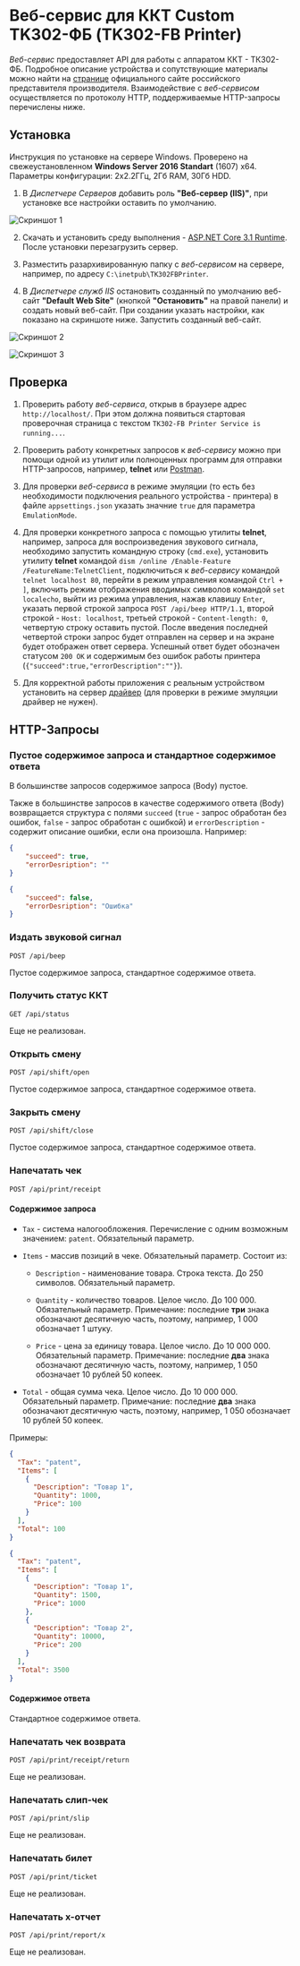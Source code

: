 # Веб-сервис для ККТ Custom TK302-ФБ (TK302-FB Printer)

*Веб-сервис* предоставляет API для работы с аппаратом ККТ - ТК302-ФБ. Подробное описание устройства и сопутствующие материалы можно найти на [странице](https://ladon.ru/kontrolno-kassovaya-tekhnika-kkt/kkt-custom-tk302-fb-ispolnenie-2/) официального сайте российского представителя производителя. Взаимодействие с *веб-сервисом* осуществляется по протоколу HTTP, поддерживаемые HTTP-запросы перечислены ниже.


## Установка

Инструкция по установке на сервере Windows. Проверено на свежеустановленном **Windows Server 2016 Standart** (1607) x64. Параметры конфигурации: 2x2.2ГГц, 2Гб RAM, 30Гб HDD.

1. В *Диспетчере Серверов* добавить роль **"Веб-сервер (IIS)"**, при установке все настройки оставить по умолчанию.

![Скриншот 1](Source/Images/s01.jpg "Скриншот 1")

2. Скачать и установить среду выполнения - [ASP.NET Core 3.1 Runtime](https://dotnet.microsoft.com/download/dotnet/thank-you/runtime-aspnetcore-3.1.21-windows-hosting-bundle-installer). После установки перезагрузить сервер.

3. Разместить разархивированную папку с *веб-сервисом* на сервере, например, по адресу `C:\inetpub\TK302FBPrinter`.

4. В *Диспетчере служб IIS* остановить созданный по умолчанию веб-сайт **"Default Web Site"** (кнопкой **"Остановить"** на правой панели) и создать новый веб-сайт. При создании указать настройки, как показано на скриншоте ниже. Запустить созданный веб-сайт.

![Скриншот 2](Source/Images/s02.jpg "Скриншот 2")

![Cкриншот 3](Source/Images/s03.jpg "Скриншот 3")

## Проверка

1. Проверить работу *веб-сервиса*, открыв в браузере адрес `http://localhost/`. При этом должна появиться стартовая проверочная страница с текстом `TK302-FB Printer Service is running...`.

2. Проверить работу конкретных запросов к *веб-сервису* можно при помощи одной из утилит или полноценных программ для отправки HTTP-запросов, например, **telnet** или [Postman](https://www.postman.com).

3. Для проверки *веб-сервиса* в режиме эмуляции (то есть без необходимости подключения реального устройства - принтера) в файле `appsettings.json` указать значние `true` для параметра `EmulationMode`.

4. Для проверки конкретного запроса с помощью утилиты **telnet**, например, запроса для воспроизведения звукового сигнала, необходимо запустить командную строку (`cmd.exe`), установить утилиту **telnet** командой `dism /online /Enable-Feature /FeatureName:TelnetClient`, подключиться к *веб-сервису* командой `telnet localhost 80`, перейти в режим управления командой `Ctrl + ]`, включить режим отображения вводимых символов командой `set localecho`, выйти из режима управления, нажав клавишу `Enter`, указать первой строкой запроса `POST /api/beep HTTP/1.1`, второй строкой - `Host: localhost`, третьей строкой - `Content-length: 0`, четвертую строку оставить пустой. После введения последней четвертой строки запрос будет отправлен на сервер и на экране будет отображен ответ сервера. Успешный ответ будет обозначен статусом `200 ОК` и содержимым без ошибок работы принтера (`{"succeed":true,"errorDescription":""}`).

5. Для корректной работы приложения с реальным устройством установить на сервер [драйвер](https://ladon.ru/upload/iblock/fd6/custom_tk302_fb_driver_v.2.30.00.zip) (для проверки в режиме эмуляции драйвер не нужен).


## HTTP-Запросы


### Пустое содержимое запроса и стандартное содержимое ответа

В большинстве запросов содержимое запроса (Body) пустое.

Также в большинстве запросов в качестве содержимого ответа (Body) возвращается структура с полями `succeed` (`true` - запрос обработан без ошибок, `false` - запрос обработан с ошибкой) и `errorDescription` - содержит описание ошибки, если она произошла. Например:

```json
{
    "succeed": true,
    "errorDesription": ""
}
```

```json
{
    "succeed": false,
    "errorDesription": "Ошибка"
}
```

### Издать звуковой сигнал

`POST /api/beep`

Пустое содержимое запроса, стандартное содержимое ответа.


### Получить статус ККТ

`GET /api/status`

Еще не реализован.


### Открыть смену

`POST /api/shift/open`

Пустое содержимое запроса, стандартное содержимое ответа.


### Закрыть смену

`POST /api/shift/close`

Пустое содержимое запроса, стандартное содержимое ответа.


### Напечатать чек

`POST /api/print/receipt`


#### Содержимое запроса

- `Tax` - система налогообложения. Перечисление с одним возможным значением: `patent`. Обязательный параметр.

- `Items` - массив позиций в чеке. Обязательный параметр. Состоит из:

    - `Description` - наименование товара. Строка текста. До 250 символов. Обязательный параметр.

    - `Quantity` - количество товаров. Целое число. До 100 000. Обязательный параметр. Примечание: последние **три** знака обозначают десятичную часть, поэтому, например, 1 000 обозначает 1 штуку.

    - `Price` - цена за единицу товара. Целое число. До 10 000 000. Обязательный параметр. Примечание: последние **два** знака обозначают десятичную часть, поэтому, например, 1 050 обозначает 10 рублей 50 копеек.

- `Total` - общая сумма чека. Целое число. До 10 000 000. Обязательный параметр. Примечание: последние **два** знака обозначают десятичную часть, поэтому, например, 1 050 обозначает 10 рублей 50 копеек.

Примеры:

```json
{
  "Tax": "patent",
  "Items": [
    {
      "Description": "Товар 1",
      "Quantity": 1000,
      "Price": 100
    }
  ],
  "Total": 100
}
```

```json
{
  "Tax": "patent",
  "Items": [
    {
      "Description": "Товар 1",
      "Quantity": 1500,
      "Price": 1000
    },
    {
      "Description": "Товар 2",
      "Quantity": 10000,
      "Price": 200
    }
  ],
  "Total": 3500
}
```


#### Содержимое ответа

Стандартное содержимое ответа.


### Напечатать чек возврата

`POST /api/print/receipt/return`

Еще не реализован.


### Напечатать слип-чек

`POST /api/print/slip`

Еще не реализован.


### Напечатать билет

`POST /api/print/ticket`

Еще не реализован.


### Напечатать x-отчет

`POST /api/print/report/x`

Еще не реализован.
